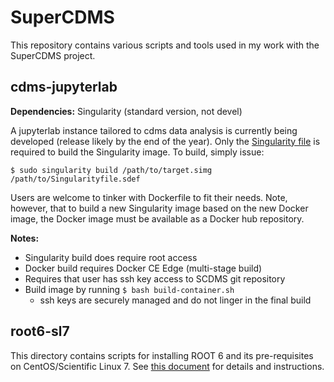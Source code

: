 # SuperCDMS 

This repository contains various scripts and tools used in my work with the SuperCDMS project.

## cdms-jupyterlab

**Dependencies:** Singularity (standard version, not devel)

A jupyterlab instance tailored to cdms data analysis is currently being developed (release likely by the end of the year).
Only the [Singularity file](cdms-jupyterlab/Singularityfile.sdef) is required to build the Singularity image.
To build, simply issue: 

`$ sudo singularity build /path/to/target.simg /path/to/Singularityfile.sdef`

Users are welcome to tinker with Dockerfile to fit their needs. 
Note, however, that to build a new Singularity image based on the new Docker image, 
the Docker image must be available as a Docker hub repository. 

**Notes:**

- Singularity build does require root access
- Docker build requires Docker CE Edge (multi-stage build)
- Requires that user has ssh key access to SCDMS git repository
- Build image by running `$ bash build-container.sh` 
    - ssh keys are securely managed and do not linger in the final build

 
## root6-sl7

This directory contains scripts for installing ROOT 6 and its pre-requisites on CentOS/Scientific Linux 7. 
See [this document](root6-sl7/README.md) for details and instructions. 
